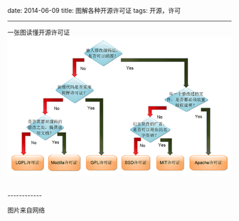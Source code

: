 date: 2014-06-09
title: 图解各种开源许可证
tags: 开源，许可

------------
一张图读懂开源许可证
![Open source license](/images/license.png)

</br>
------------

图片来自网络
